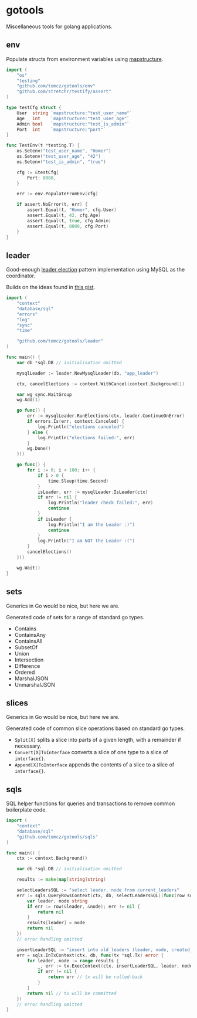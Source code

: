 # gotools

Miscellaneous tools for golang applications.

## env

Populate structs from environment variables using [mapstructure](https://github.com/mitchellh/mapstructure).

```go
import (
	"os"
	"testing"
	"github.com/tomcz/gotools/env"
	"github.com/stretchr/testify/assert"
)

type testCfg struct {
	User  string `mapstructure:"test_user_name"`
	Age   int    `mapstructure:"test_user_age"`
	Admin bool   `mapstructure:"test_is_admin"`
	Port  int    `mapstructure:"port"`
}

func TestEnv(t *testing.T) {
	os.Setenv("test_user_name", "Homer")
	os.Setenv("test_user_age", "42")
	os.Setenv("test_is_admin", "true")

	cfg := &testCfg{
		Port: 8080,
	}

	err := env.PopulateFromEnv(cfg)

	if assert.NoError(t, err) {
		assert.Equal(t, "Homer", cfg.User)
		assert.Equal(t, 42, cfg.Age)
		assert.Equal(t, true, cfg.Admin)
		assert.Equal(t, 8080, cfg.Port)
	}
}
```

## leader

Good-enough [leader election](https://aws.amazon.com/builders-library/leader-election-in-distributed-systems/)
pattern implementation using MySQL as the coordinator.

Builds on the ideas found in [this gist](https://gist.github.com/ljjjustin/f2213ac9b9b8c31df746f8b56095ea32).

```go
import (
	"context"
	"database/sql"
	"errors"
	"log"
	"sync"
	"time"

	"github.com/tomcz/gotools/leader"
)

func main() {
	var db *sql.DB // initialisation omitted

	mysqlLeader := leader.NewMysqlLeader(db, "app_leader")

	ctx, cancelElections := context.WithCancel(context.Background())

	var wg sync.WaitGroup
	wg.Add(1)

	go func() {
		err := mysqlLeader.RunElections(ctx, leader.ContinueOnError)
		if errors.Is(err, context.Canceled) {
			log.Println("elections canceled")
		} else {
			log.Println("elections failed:", err)
		}
		wg.Done()
	}()

	go func() {
		for i := 0; i < 100; i++ {
			if i > 0 {
				time.Sleep(time.Second)
			}
			isLeader, err := mysqlLeader.IsLeader(ctx)
			if err != nil {
				log.Println("leader check failed:", err)
				continue
			}
			if isLeader {
				log.Println("I am the Leader :)")
				continue
			}
			log.Println("I am NOT the Leader :(")
		}
		cancelElections()
	}()

	wg.Wait()
}
```

## sets

Generics in Go would be nice, but here we are.

Generated code of sets for a range of standard go types.

* Contains
* ContainsAny
* ContainsAll
* SubsetOf
* Union
* Intersection
* Difference
* Ordered
* MarshalJSON
* UnmarshalJSON

## slices

Generics in Go would be nice, but here we are.

Generated code of common slice operations based on standard go types.

* `Split[X]` splits a slice into parts of a given length, with a remainder if necessary.
* `Convert[X]ToInterface` converts a slice of one type to a slice of `interface{}`.
* `Append[X]ToInterface` appends the contents of a slice to a slice of `interface{}`.

## sqls

SQL helper functions for queries and transactions to remove common boilerplate code.

```go
import (
	"context"
	"database/sql"
	"github.com/tomcz/gotools/sqls"
)

func main() {
	ctx := context.Background()

	var db *sql.DB // initialisation omitted

	results := make(map[string]string)

	selectLeadersSQL := "select leader, node from current_leaders"
	err := sqls.QueryRowsContext(ctx, db, selectLeadersSQL)(func(row sqls.ScanFunc) error {
		var leader, node string
		if err := row(&leader, &node); err != nil {
			return nil
		}
		results[leader] = node
		return nil
	})
	// error handling omitted

	insertLeaderSQL := "insert into old_leaders (leader, node, created_at) values (?, ?, ?)"
	err = sqls.InTxContext(ctx, db, func(tx *sql.Tx) error {
		for leader, node := range results {
			_, err := tx.ExecContext(ctx, insertLeaderSQL, leader, node, time.Now())
			if err != nil {
				return err // tx will be rolled-back
			}
		}
		return nil // tx will be committed
	})
	// error handling omitted
}
```
